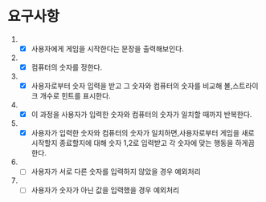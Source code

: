 # 요구사항

1. - [x] 사용자에게 게임을 시작한다는 문장을 출력해보인다.
2. - [x] 컴퓨터의 숫자를 정한다.
3. - [x] 사용자로부터 숫자 입력을 받고 그 숫자와 컴퓨터의 숫자를 비교해 볼,스트라이크 개수로 힌트를 표시한다.
4. - [x] 이 과정을 사용자가 입력한 숫자와 컴퓨터의 숫자가 일치할 때까지 반복한다.
5. - [x] 사용자가 입력한 숫자와 컴퓨터의 숫자가 일치하면,사용자로부터 게임을 새로 시작할지 종료할지에 대해 숫자 1,2로 입력받고 각 숫자에 맞는 행동을 하게끔 한다.
6. - [ ] 사용자가 서로 다른 숫자를 입력하지 않았을 경우 예외처리
7. - [ ] 사용자가 숫자가 아닌 값을 입력했을 경우 예외처리
